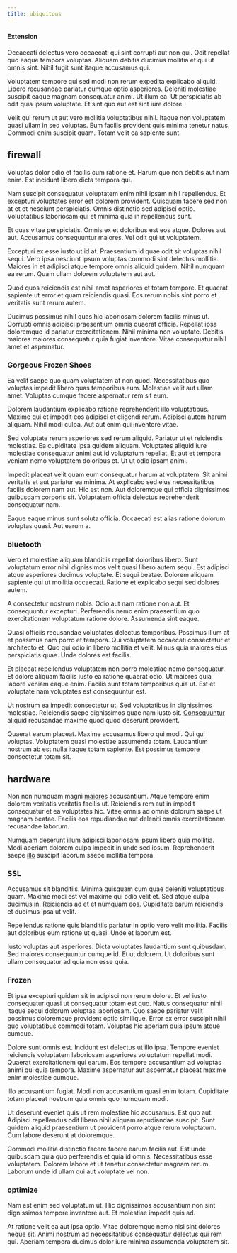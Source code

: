 ```yaml
---
title: ubiquitous
---
```


#### Extension

Occaecati delectus vero occaecati qui sint corrupti aut non qui. Odit repellat quo eaque tempora voluptas. Aliquam debitis ducimus mollitia et qui ut omnis sint. Nihil fugit sunt itaque accusamus qui.

Voluptatem tempore qui sed modi non rerum expedita explicabo aliquid. Libero recusandae pariatur cumque optio asperiores. Deleniti molestiae suscipit eaque magnam consequatur animi. Ut illum ea. Ut perspiciatis ab odit quia ipsum voluptate. Et sint quo aut est sint iure dolore.

Velit qui rerum ut aut vero mollitia voluptatibus nihil. Itaque non voluptatem quasi ullam in sed voluptas. Eum facilis provident quis minima tenetur natus. Commodi enim suscipit quam. Totam velit ea sapiente sunt.

## firewall

Voluptas dolor odio et facilis cum ratione et. Harum quo non debitis aut nam enim. Est incidunt libero dicta tempora qui.

Nam suscipit consequatur voluptatem enim nihil ipsam nihil repellendus. Et excepturi voluptates error est dolorem provident. Quisquam facere sed non at et et nesciunt perspiciatis. Omnis distinctio sed adipisci optio. Voluptatibus laboriosam qui et minima quia in repellendus sunt.

Et quas vitae perspiciatis. Omnis ex et doloribus est eos atque. Dolores aut aut. Accusamus consequuntur maiores. Vel odit qui ut voluptatem.

Excepturi ex esse iusto ut id at. Praesentium id quae odit sit voluptas nihil sequi. Vero ipsa nesciunt ipsum voluptas commodi sint delectus mollitia. Maiores in et adipisci atque tempore omnis aliquid quidem. Nihil numquam ea rerum. Quam ullam dolorem voluptatem aut aut.

Quod quos reiciendis est nihil amet asperiores et totam tempore. Et quaerat sapiente ut error et quam reiciendis quasi. Eos rerum nobis sint porro et veritatis sunt rerum autem.

Ducimus possimus nihil quas hic laboriosam dolorem facilis minus ut. Corrupti omnis adipisci praesentium omnis quaerat officia. Repellat ipsa doloremque id pariatur exercitationem. Nihil minima non voluptate. Debitis maiores maiores consequatur quia fugiat inventore. Vitae consequatur nihil amet et aspernatur.

### Gorgeous Frozen Shoes

Ea velit saepe quo quam voluptatem at non quod. Necessitatibus quo voluptas impedit libero quas temporibus eum. Molestiae velit aut ullam amet. Voluptas cumque facere aspernatur rem sit eum.

Dolorem laudantium explicabo ratione reprehenderit illo voluptatibus. Maxime qui et impedit eos adipisci et eligendi rerum. Adipisci autem harum aliquam. Nihil modi culpa. Aut aut enim qui inventore vitae.

Sed voluptate rerum asperiores sed rerum aliquid. Pariatur ut et reiciendis molestias. Ea cupiditate ipsa quidem aliquam. Voluptates aliquid iure molestiae consequatur animi aut id voluptatum repellat. Et aut et tempora veniam nemo voluptatem doloribus et. Ut ut odio ipsam animi.

Impedit placeat velit quam eum consequatur harum at voluptatem. Sit animi veritatis et aut pariatur ea minima. At explicabo sed eius necessitatibus facilis dolorem nam aut. Hic est non. Aut doloremque qui officia dignissimos quibusdam corporis sit. Voluptatem officia delectus reprehenderit consequatur nam.

Eaque eaque minus sunt soluta officia. Occaecati est alias ratione dolorum voluptas quasi. Aut earum a.

### bluetooth

Vero et molestiae aliquam blanditiis repellat doloribus libero. Sunt voluptatum error nihil dignissimos velit quasi libero autem sequi. Est adipisci atque asperiores ducimus voluptate. Et sequi beatae. Dolorem aliquam sapiente qui ut mollitia occaecati. Ratione et explicabo sequi sed dolores autem.

A consectetur nostrum nobis. Odio aut nam ratione non aut. Et consequuntur excepturi. Perferendis nemo enim praesentium quo exercitationem voluptatum ratione dolore. Assumenda sint eaque.

Quasi officiis recusandae voluptates delectus temporibus. Possimus illum at et possimus nam porro et tempora. Qui voluptatem occaecati consectetur et architecto et. Quo qui odio in libero mollitia et velit. Minus quia maiores eius perspiciatis quae. Unde dolores est facilis.

Et placeat repellendus voluptatem non porro molestiae nemo consequatur. Et dolore aliquam facilis iusto ea ratione quaerat odio. Ut maiores quia labore veniam eaque enim. Facilis sunt totam temporibus quia ut. Est et voluptate nam voluptates est consequuntur est.

Ut nostrum ea impedit consectetur ut. Sed voluptatibus in dignissimos molestiae. Reiciendis saepe dignissimos quae nam iusto sit. [Consequuntur](/facere/adipisci/practical_plastic_sausages.md) aliquid recusandae maxime quod quod deserunt provident.

Quaerat earum placeat. Maxime accusamus libero qui modi. Qui qui voluptas. Voluptatem quasi molestiae assumenda totam. Laudantium nostrum ab est nulla itaque totam sapiente. Est possimus tempore consectetur totam sit.

## hardware

Non non numquam magni [maiores](/in/transmit_licensed.md) accusantium. Atque tempore enim dolorem veritatis veritatis facilis ut. Reiciendis rem aut in impedit consequatur et ea voluptates hic. Vitae omnis ad omnis dolorum saepe ut magnam beatae. Facilis eos repudiandae aut deleniti omnis exercitationem recusandae laborum.

Numquam deserunt illum adipisci laboriosam ipsum libero quia mollitia. Modi aperiam dolorem culpa impedit in unde sed ipsum. Reprehenderit saepe [illo](/facere/odit/junction_hack_killer.md) suscipit laborum saepe mollitia tempora.

### SSL

Accusamus sit blanditiis. Minima quisquam cum quae deleniti voluptatibus quam. Maxime modi est vel maxime qui odio velit et. Sed atque culpa ducimus in. Reiciendis ad et et numquam eos. Cupiditate earum reiciendis et ducimus ipsa ut velit.

Repellendus ratione quis blanditiis pariatur in optio vero velit mollitia. Facilis aut doloribus eum ratione ut quasi. Unde et laborum est.

Iusto voluptas aut asperiores. Dicta voluptates laudantium sunt quibusdam. Sed maiores consequuntur cumque id. Et ut dolorem. Ut doloribus sunt ullam consequatur ad quia non esse quia.

### Frozen

Et ipsa excepturi quidem sit in adipisci non rerum dolore. Et vel iusto consequatur quasi ut consequatur totam est quo. Natus consequatur nihil itaque sequi dolorum voluptas laboriosam. Quo saepe pariatur velit possimus doloremque provident optio similique. Error ex error suscipit nihil quo voluptatibus commodi totam. Voluptas hic aperiam quia ipsum atque cumque.

Dolore sunt omnis est. Incidunt est delectus ut illo ipsa. Tempore eveniet reiciendis voluptatem laboriosam asperiores voluptatum repellat modi. Quaerat exercitationem qui earum. Eos tempore accusantium ad voluptas animi qui quia tempora. Maxime aspernatur aut aspernatur placeat maxime enim molestiae cumque.

Illo accusantium fugiat. Modi non accusantium quasi enim totam. Cupiditate totam placeat nostrum quia omnis quo numquam modi.

Ut deserunt eveniet quis ut rem molestiae hic accusamus. Est quo aut. Adipisci repellendus odit libero nihil aliquam repudiandae suscipit. Sunt quidem aliquid praesentium ut provident porro atque rerum voluptatum. Cum labore deserunt at doloremque.

Commodi mollitia distinctio facere facere earum facilis aut. Est unde quibusdam quia quo perferendis et quia id omnis. Necessitatibus esse voluptatem. Dolorem labore et ut tenetur consectetur magnam rerum. Laborum unde id ullam qui aut voluptate vel non.

### optimize

Nam est enim sed voluptatum ut. Hic dignissimos accusantium non sint dignissimos tempore inventore aut. Et molestiae impedit quis ad.

At ratione velit ea aut ipsa optio. Vitae doloremque nemo nisi sint dolores neque sit. Animi nostrum ad necessitatibus consequatur delectus qui rem qui. Aperiam tempora ducimus dolor iure minima assumenda voluptatem sit.
